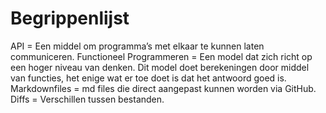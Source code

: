 # Begrippenlijst
API = Een middel om programma’s met elkaar te kunnen laten communiceren.
Functioneel Programmeren = Een model dat zich richt op een hoger niveau van denken. Dit model doet berekeningen door middel van functies, het enige wat er toe doet is dat het antwoord goed is.
Markdownfiles = md files die direct aangepast kunnen worden via GitHub.
Diffs = Verschillen tussen bestanden.